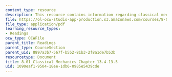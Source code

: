 ```yaml
---
content_type: resource
description: This resource contains information regarding classical mechanics.
file: https://ol-ocw-studio-app-production.s3.amazonaws.com/courses/8-01sc-classical-mechanics-fall-2016/1090eaf1950418ee1db60985e5439cde_MIT8_01F16_chapter13.4_13.5.pdf
file_type: application/pdf
learning_resource_types:
- Readings
ocw_type: OCWFile
parent_title: Readings
parent_type: CourseSection
parent_uid: 8897a3b7-567f-b552-81b3-2f8a1de7b53b
resourcetype: Document
title: 8.01 Classical Mechanics Chapter 13.4-13.5
uid: 1090eaf1-9504-18ee-1db6-0985e5439cde
---
```

